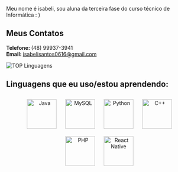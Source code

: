 Meu nome é isabeli, sou aluna da terceira fase do curso técnico de Informática : )
<br>
## Meus Contatos
<b>Telefone: </b>(48) 99937-3941<br>
<b>Email: </b>isabelisantos0616@gmail.com

![TOP Linguagens](https://github-readme-stats.vercel.app/api/top-langs/?username=isabelimachado&layout=compact&theme=dracula)

## Linguagens que eu uso/estou aprendendo:
<p align="center">
  <img src="https://cdn.jsdelivr.net/gh/devicons/devicon/icons/java/java-original-wordmark.svg" alt="Java" width="80" height="80" style="margin: 10px;">
  <img src="https://cdn.jsdelivr.net/gh/devicons/devicon/icons/mysql/mysql-original-wordmark.svg" alt="MySQL" width="80" height="80" style="margin: 10px;">
  <img src="https://upload.wikimedia.org/wikipedia/commons/c/c3/Python-logo-notext.svg" alt="Python" width="80" height="80" style="margin: 10px;">
  <img src="https://cdn.jsdelivr.net/gh/devicons/devicon/icons/cplusplus/cplusplus-original.svg" alt="C++" width="80" height="80" style="margin: 10px;">
  <img src="https://cdn.jsdelivr.net/gh/devicons/devicon/icons/php/php-original.svg" alt="PHP" width="80" height="80" style="margin: 10px;">
  <img src="https://cdn.jsdelivr.net/gh/devicons/devicon/icons/react/react-original-wordmark.svg" alt="React Native" width="80" height="80" style="margin: 10px;">
</p>
